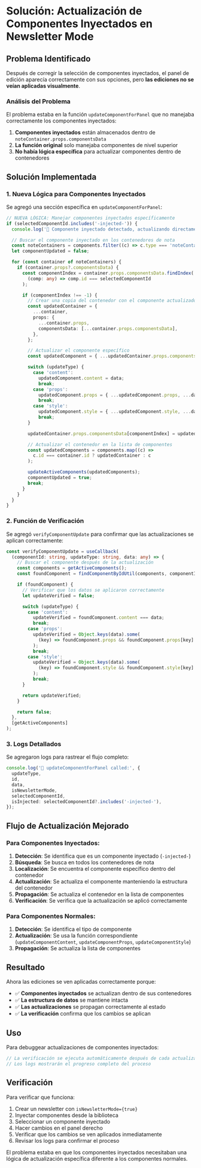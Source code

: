 # Solución: Actualización de Componentes Inyectados en Newsletter Mode

## Problema Identificado

Después de corregir la selección de componentes inyectados, el panel de edición aparecía correctamente con sus opciones, pero **las ediciones no se veían aplicadas visualmente**.

### Análisis del Problema

El problema estaba en la función `updateComponentForPanel` que no manejaba correctamente los componentes inyectados:

1. **Componentes inyectados** están almacenados dentro de `noteContainer.props.componentsData`
2. **La función original** solo manejaba componentes de nivel superior
3. **No había lógica específica** para actualizar componentes dentro de contenedores

## Solución Implementada

### 1. Nueva Lógica para Componentes Inyectados

Se agregó una sección específica en `updateComponentForPanel`:

```typescript
// NUEVA LÓGICA: Manejar componentes inyectados específicamente
if (selectedComponentId.includes('-injected-')) {
  console.log('🎯 Componente inyectado detectado, actualizando directamente');

  // Buscar el componente inyectado en los contenedores de nota
  const noteContainers = components.filter((c) => c.type === 'noteContainer');
  let componentUpdated = false;

  for (const container of noteContainers) {
    if (container.props?.componentsData) {
      const componentIndex = container.props.componentsData.findIndex(
        (comp: any) => comp.id === selectedComponentId
      );

      if (componentIndex !== -1) {
        // Crear una copia del contenedor con el componente actualizado
        const updatedContainer = {
          ...container,
          props: {
            ...container.props,
            componentsData: [...container.props.componentsData],
          },
        };

        // Actualizar el componente específico
        const updatedComponent = { ...updatedContainer.props.componentsData[componentIndex] };

        switch (updateType) {
          case 'content':
            updatedComponent.content = data;
            break;
          case 'props':
            updatedComponent.props = { ...updatedComponent.props, ...data };
            break;
          case 'style':
            updatedComponent.style = { ...updatedComponent.style, ...data };
            break;
        }

        updatedContainer.props.componentsData[componentIndex] = updatedComponent;

        // Actualizar el contenedor en la lista de componentes
        const updatedComponents = components.map((c) =>
          c.id === container.id ? updatedContainer : c
        );

        updateActiveComponents(updatedComponents);
        componentUpdated = true;
        break;
      }
    }
  }
}
```

### 2. Función de Verificación

Se agregó `verifyComponentUpdate` para confirmar que las actualizaciones se aplican correctamente:

```typescript
const verifyComponentUpdate = useCallback(
  (componentId: string, updateType: string, data: any) => {
    // Buscar el componente después de la actualización
    const components = getActiveComponents();
    const foundComponent = findComponentByIdUtil(components, componentId);

    if (foundComponent) {
      // Verificar que los datos se aplicaron correctamente
      let updateVerified = false;

      switch (updateType) {
        case 'content':
          updateVerified = foundComponent.content === data;
          break;
        case 'props':
          updateVerified = Object.keys(data).some(
            (key) => foundComponent.props && foundComponent.props[key] === data[key]
          );
          break;
        case 'style':
          updateVerified = Object.keys(data).some(
            (key) => foundComponent.style && foundComponent.style[key] === data[key]
          );
          break;
      }

      return updateVerified;
    }

    return false;
  },
  [getActiveComponents]
);
```

### 3. Logs Detallados

Se agregaron logs para rastrear el flujo completo:

```typescript
console.log('🔄 updateComponentForPanel called:', {
  updateType,
  id,
  data,
  isNewsletterMode,
  selectedComponentId,
  isInjected: selectedComponentId?.includes('-injected-'),
});
```

## Flujo de Actualización Mejorado

### Para Componentes Inyectados:

1. **Detección**: Se identifica que es un componente inyectado (`-injected-`)
2. **Búsqueda**: Se busca en todos los contenedores de nota
3. **Localización**: Se encuentra el componente específico dentro del contenedor
4. **Actualización**: Se actualiza el componente manteniendo la estructura del contenedor
5. **Propagación**: Se actualiza el contenedor en la lista de componentes
6. **Verificación**: Se verifica que la actualización se aplicó correctamente

### Para Componentes Normales:

1. **Detección**: Se identifica el tipo de componente
2. **Actualización**: Se usa la función correspondiente (`updateComponentContent`, `updateComponentProps`, `updateComponentStyle`)
3. **Propagación**: Se actualiza la lista de componentes

## Resultado

Ahora las ediciones se ven aplicadas correctamente porque:

- ✅ **Componentes inyectados** se actualizan dentro de sus contenedores
- ✅ **La estructura de datos** se mantiene intacta
- ✅ **Las actualizaciones** se propagan correctamente al estado
- ✅ **La verificación** confirma que los cambios se aplican

## Uso

Para debuggear actualizaciones de componentes inyectados:

```typescript
// La verificación se ejecuta automáticamente después de cada actualización
// Los logs mostrarán el progreso completo del proceso
```

## Verificación

Para verificar que funciona:

1. Crear un newsletter con `isNewsletterMode={true}`
2. Inyectar componentes desde la biblioteca
3. Seleccionar un componente inyectado
4. Hacer cambios en el panel derecho
5. Verificar que los cambios se ven aplicados inmediatamente
6. Revisar los logs para confirmar el proceso

El problema estaba en que los componentes inyectados necesitaban una lógica de actualización específica diferente a los componentes normales.

